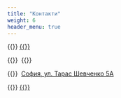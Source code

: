 ```yaml
---
title: "Контакти"
weight: 6
header_menu: true
---
```


{{<icon class="fa fa-envelope">}}&nbsp;[{{<email>}}](mailto:{{<email>}})

{{<icon class="fa fa-facebook">}}&nbsp; {{<extlink text="club.pasteli" href="https://www.facebook.com/club.pasteli">}}

{{<icon class="fa fa-home">}}&nbsp; [София, ул. Тарас Шевченко 5A](https://maps.app.goo.gl/L9YF63nqPtUHnmuGA)

{{<icon class="fa fa-phone">}}&nbsp;[{{<phone>}}](tel:{{<phone>}})
